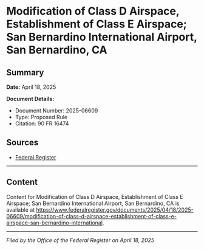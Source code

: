 # Modification of Class D Airspace, Establishment of Class E Airspace; San Bernardino International Airport, San Bernardino, CA

## Summary

**Date:** April 18, 2025

**Document Details:**
- Document Number: 2025-06609
- Type: Proposed Rule
- Citation: 90 FR 16474

## Sources
- [Federal Register](https://www.federalregister.gov/documents/2025/04/18/2025-06609/modification-of-class-d-airspace-establishment-of-class-e-airspace-san-bernardino-international)

---

## Content

Content for Modification of Class D Airspace, Establishment of Class E Airspace; San Bernardino International Airport, San Bernardino, CA is available at https://www.federalregister.gov/documents/2025/04/18/2025-06609/modification-of-class-d-airspace-establishment-of-class-e-airspace-san-bernardino-international.

---

*Filed by the Office of the Federal Register on April 18, 2025*
